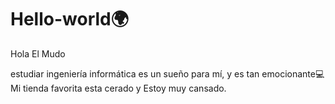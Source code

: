 # Hello-world🌍

Hola El Mudo

estudiar ingeniería informática es un sueño para mí, y es tan emocionante💻
Mi tienda favorita esta cerado y
Estoy muy cansado.
